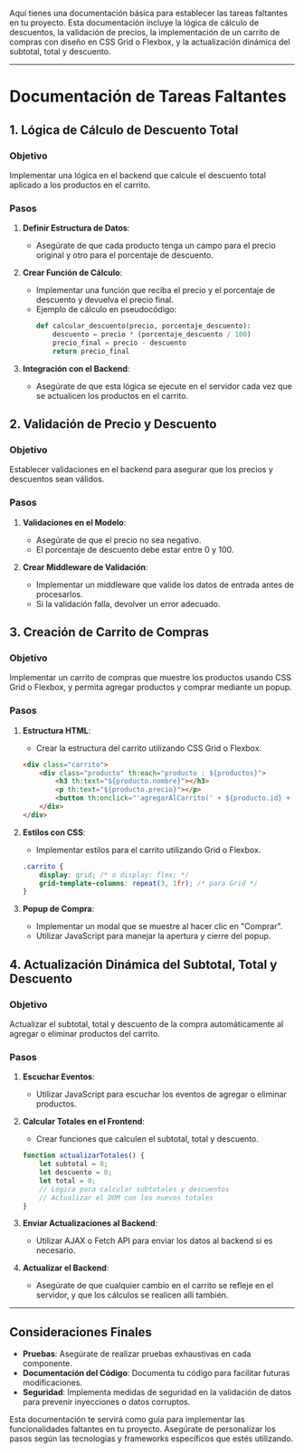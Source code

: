Aquí tienes una documentación básica para establecer las tareas faltantes en tu proyecto. Esta documentación incluye la lógica de cálculo de descuentos, la validación de precios, la implementación de un carrito de compras con diseño en CSS Grid o Flexbox, y la actualización dinámica del subtotal, total y descuento.

---

# Documentación de Tareas Faltantes

## 1. Lógica de Cálculo de Descuento Total

### Objetivo
Implementar una lógica en el backend que calcule el descuento total aplicado a los productos en el carrito.

### Pasos
1. **Definir Estructura de Datos**:
    - Asegúrate de que cada producto tenga un campo para el precio original y otro para el porcentaje de descuento.

2. **Crear Función de Cálculo**:
    - Implementar una función que reciba el precio y el porcentaje de descuento y devuelva el precio final.
    - Ejemplo de cálculo en pseudocódigo:
      ```python
      def calcular_descuento(precio, porcentaje_descuento):
          descuento = precio * (porcentaje_descuento / 100)
          precio_final = precio - descuento
          return precio_final
      ```

3. **Integración con el Backend**:
    - Asegúrate de que esta lógica se ejecute en el servidor cada vez que se actualicen los productos en el carrito.

## 2. Validación de Precio y Descuento

### Objetivo
Establecer validaciones en el backend para asegurar que los precios y descuentos sean válidos.

### Pasos
1. **Validaciones en el Modelo**:
    - Asegúrate de que el precio no sea negativo.
    - El porcentaje de descuento debe estar entre 0 y 100.

2. **Crear Middleware de Validación**:
    - Implementar un middleware que valide los datos de entrada antes de procesarlos.
    - Si la validación falla, devolver un error adecuado.

## 3. Creación de Carrito de Compras

### Objetivo
Implementar un carrito de compras que muestre los productos usando CSS Grid o Flexbox, y permita agregar productos y comprar mediante un popup.

### Pasos
1. **Estructura HTML**:
    - Crear la estructura del carrito utilizando CSS Grid o Flexbox.
   ```html
   <div class="carrito">
       <div class="producto" th:each="producto : ${productos}">
           <h3 th:text="${producto.nombre}"></h3>
           <p th:text="${producto.precio}"></p>
           <button th:onclick="'agregarAlCarrito(' + ${producto.id} + ')'">Agregar al Carrito</button>
       </div>
   </div>
   ```

2. **Estilos con CSS**:
    - Implementar estilos para el carrito utilizando Grid o Flexbox.
   ```css
   .carrito {
       display: grid; /* o display: flex; */
       grid-template-columns: repeat(3, 1fr); /* para Grid */
   }
   ```

3. **Popup de Compra**:
    - Implementar un modal que se muestre al hacer clic en "Comprar".
    - Utilizar JavaScript para manejar la apertura y cierre del popup.

## 4. Actualización Dinámica del Subtotal, Total y Descuento

### Objetivo
Actualizar el subtotal, total y descuento de la compra automáticamente al agregar o eliminar productos del carrito.

### Pasos
1. **Escuchar Eventos**:
    - Utilizar JavaScript para escuchar los eventos de agregar o eliminar productos.

2. **Calcular Totales en el Frontend**:
    - Crear funciones que calculen el subtotal, total y descuento.
   ```javascript
   function actualizarTotales() {
       let subtotal = 0;
       let descuento = 0;
       let total = 0;
       // Lógica para calcular subtotales y descuentos
       // Actualizar el DOM con los nuevos totales
   }
   ```

3. **Enviar Actualizaciones al Backend**:
    - Utilizar AJAX o Fetch API para enviar los datos al backend si es necesario.

4. **Actualizar el Backend**:
    - Asegúrate de que cualquier cambio en el carrito se refleje en el servidor, y que los cálculos se realicen allí también.

---

## Consideraciones Finales

- **Pruebas**: Asegúrate de realizar pruebas exhaustivas en cada componente.
- **Documentación del Código**: Documenta tu código para facilitar futuras modificaciones.
- **Seguridad**: Implementa medidas de seguridad en la validación de datos para prevenir inyecciones o datos corruptos.

Esta documentación te servirá como guía para implementar las funcionalidades faltantes en tu proyecto. Asegúrate de personalizar los pasos según las tecnologías y frameworks específicos que estés utilizando.